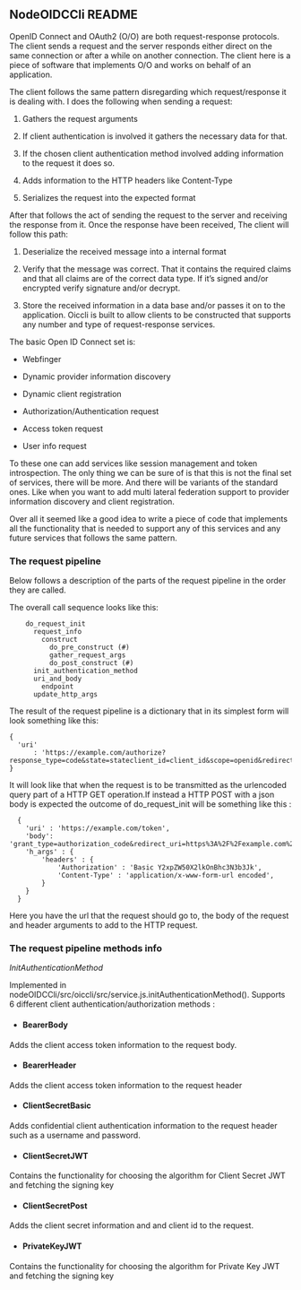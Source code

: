 ## NodeOIDCCli README

OpenID Connect and OAuth2 (O/O) are both request-response protocols. The client
sends a request and the server responds either direct on the same connection or
after a while on another connection. The client here is a piece of software that
implements O/O and works on behalf of an application.

The client follows the same pattern disregarding which request/response it is
dealing with. I does the following when sending a request:

1. Gathers the request arguments

2. If client authentication is involved it gathers the necessary data for that.

3. If the chosen client authentication method involved adding information to
the request it does so.

4. Adds information to the HTTP headers like Content-Type

5. Serializes the request into the expected format


After that follows the act of sending the request to the server and receiving the 
response from it. Once the response have
been received, The client will follow this path:

1. Deserialize the received message into a internal format

2. Verify that the message was correct. That it contains the required claims and 
that all claims are of the correct data type. If it’s signed and/or encrypted
verify signature and/or decrypt.

3. Store the received information in a data base and/or passes it on to the 
application. Oiccli is built to allow clients to be constructed that supports any 
number and type of request-response services. 

The basic Open ID Connect set is:

* Webfinger

* Dynamic provider information discovery

* Dynamic client registration

* Authorization/Authentication request

* Access token request

* User info request

To these one can add services like session management and token introspection. The
only thing we can be sure of is that this is not the final set of services, there
will be more. And there will be variants of the standard ones. Like when you want 
to add multi lateral federation support to provider information discovery and
client registration.

Over all it seemed like a good idea to write a piece of code that implements all 
the functionality that is needed to support any of this services and any future 
services that follows the same pattern.


### The request pipeline
Below follows a description of the parts of the request pipeline in the order they
are called.

The overall call sequence looks like this:

```
    do_request_init
      request_info
        construct
          do_pre_construct (#)
          gather_request_args
          do_post_construct (#)
      init_authentication_method
      uri_and_body
        endpoint
      update_http_args
```
  
The result of the request pipeline is a dictionary that in its simplest form will
look something like this:

```
{
  'uri'
      : 'https://example.com/authorize?response_type=code&state=stateclient_id=client_id&scope=openid&redirect_uri=https%3A%2F%2Fexample.com%2Fcli%2Fauthz_cb&nonce=P1B1nPCnzU4Mwg1hjzxkrA3DmnMQKPWl'
}
```

It will look like that when the request is to be transmitted as the urlencoded query
part of a HTTP GET operation.If instead a HTTP POST with a json body is expected the
outcome of do_request_init will be something like this :

``` 
  {
    'uri' : 'https://example.com/token',
    'body': 'grant_type=authorization_code&redirect_uri=https%3A%2F%2Fexample.com%2Fcli%2Fauthz_cb&code=access_code&client_id=client_id',
    'h_args' : {
        'headers' : {
            'Authorization' : 'Basic Y2xpZW50X2lkOnBhc3N3b3Jk',
            'Content-Type' : 'application/x-www-form-url encoded',
        }
    }
  }
```

Here you have the url that the request should go to, the body of the request and header 
arguments to add to the HTTP request.

### The request pipeline methods info
*InitAuthenticationMethod*

Implemented in nodeOIDCCli/src/oiccli/src/service.js.initAuthenticationMethod(). Supports
6 different client authentication/authorization methods : 

* #### BearerBody 
Adds the client access token information to the request body.

* #### BearerHeader 
Adds the client access token information to the request header

* #### ClientSecretBasic 
Adds confidential client authentication information to the request header such as a username
and password.

* #### ClientSecretJWT
Contains the functionality for choosing the algorithm for Client Secret JWT and fetching the 
signing key

* #### ClientSecretPost
Adds the client secret information and and client id to the request. 

* #### PrivateKeyJWT
Contains the functionality for choosing the algorithm for Private Key JWT and fetching the 
signing key